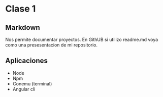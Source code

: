 # Clase 1

## Markdown
Nos permite documentar proyectos. En GithUB si utilizo readme.md voya como una presesentacion de mi repositorio.

## Aplicaciones

* Node
* Npm
* Conemu (terminal)
* Angular cli

```sh




